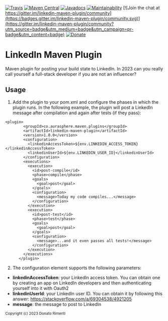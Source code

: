 [![Travis](https://img.shields.io/travis/aurasphere/linkedin-maven-plugin.svg)](https://travis-ci.org/aurasphere/linkedin-maven-plugin)
[![Maven Central](https://img.shields.io/maven-central/v/co.aurasphere.maven.plugins/linkedin-maven-plugin.svg)](https://search.maven.org/artifact/co.aurasphere.maven.plugins/linkedin-maven-plugin/1.0.0/jar)
[![Javadocs](http://javadoc.io/badge/co.aurasphere.maven.plugins/linkedin-maven-plugin.svg)](http://javadoc.io/doc/co.aurasphere.maven.plugins/linkedin-maven-plugin)
[![Maintainability](https://api.codeclimate.com/v1/badges/44001e2c5b47062c078d/maintainability)](https://codeclimate.com/github/aurasphere/linkedin-maven-plugin/maintainability)
[![Join the chat at https://gitter.im/linkedin-maven-plugin/community](https://badges.gitter.im/linkedin-maven-plugin/community.svg)](https://gitter.im/linkedin-maven-plugin/community?utm_source=badge&utm_medium=badge&utm_campaign=pr-badge&utm_content=badge)
[![Donate](https://img.shields.io/badge/Donate-PayPal-orange.svg)](https://www.paypal.com/donate/?cmd=_donations&business=8UK2BZP2K8NSS)

# LinkedIn Maven Plugin

Maven plugin for posting your build state to LinkedIn.
In 2023 can you really call yourself a full-stack developer if you are not an influencer?

## Usage

1. Add the plugin to your pom.xml and configure the phases in which the plugin runs. In the following example, the plugin will post a LinkedIn message after compilation and again after tests (if they pass):

```
<plugin>
        <groupId>co.aurasphere.maven.plugins</groupId>
        <artifactId>linkedin-maven-plugin</artifactId>
        <version>1.0.0</version>
        <configuration>
          <linkedinAccessToken>${env.LINKEDIN_ACCESS_TOKEN}</linkedinAccessToken>
          <linkedinUserId>${env.LINKEDIN_USER_ID}</linkedinUserId>
        </configuration>
        <executions>
          <execution>
            <id>post-compile</id>
            <phase>compile</phase>
            <goals>
              <goal>post</goal>
            </goals>
            <configuration>
              <message>Today my code compiles...</message>
            </configuration>
          </execution>
          <execution>
            <id>post-test</id>
            <phase>test</phase>
            <goals>
              <goal>post</goal>
            </goals>
            <configuration>
              <message>...and it even passes all tests!</message>
            </configuration>
          </execution>
        </executions>
      </plugin>
```

2. The configuration element supports the following parameters:

- **linkedinAccessToken**: your LinkedIn access token. You can obtain one by creating an app on LinkedIn developers and then authenticating yourself into it with Oauth2
- **linkedinUserId**: your LinkedIn user ID. You can obtain it by following this answer: https://stackoverflow.com/a/69304538/4921205
- **message**: the message to post to LinkedIn

<sub>Copyright (c) 2023 Donato Rimenti</sub>
